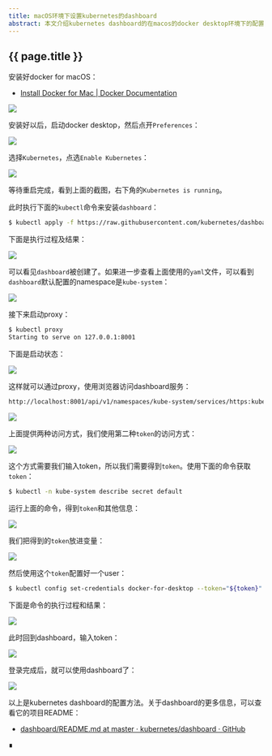 ```yaml
---
title: macOS环境下设置kubernetes的dashboard
abstract: 本文介绍kubernetes dashboard的在macos的docker desktop环境下的配置方法。
---
```


## {{ page.title }} 


 安装好docker for macOS：

* [Install Docker for Mac | Docker Documentation](https://docs.docker.com/v17.12/docker-for-mac/install/)

![](https://raw.githubusercontent.com/liweinan/blogpic2019_ii/master/sep25/9B02E455-F8FA-4849-9A4F-FB79E3BD78AA.png)

安装好以后，启动docker desktop，然后点开`Preferences`：

![](https://raw.githubusercontent.com/liweinan/blogpic2019_ii/master/sep25/D52B30A7-F4AF-44CD-A860-0DF725B22B8A.png)

选择`Kubernetes`，点选`Enable Kubernetes`：

![](https://raw.githubusercontent.com/liweinan/blogpic2019_ii/master/sep25/880127AD-DC7B-4590-BB11-C0FA1D446624.png)

等待重启完成，看到上面的截图，右下角的`Kubernetes is running`。

此时执行下面的`kubectl`命令来安装`dashboard`：

```bash
$ kubectl apply -f https://raw.githubusercontent.com/kubernetes/dashboard/v1.10.1/src/deploy/recommended/kubernetes-dashboard.yaml
```

下面是执行过程及结果：

![](https://raw.githubusercontent.com/liweinan/blogpic2019_ii/master/sep25/70AC9F5F-EC30-41C5-9956-E05707909E1D.png)

可以看见`dashboard`被创建了。如果进一步查看上面使用的`yaml`文件，可以看到`dashboard`默认配置的namespace是`kube-system`：

![](https://raw.githubusercontent.com/liweinan/blogpic2019_ii/master/sep25/3E160FCB-7626-4375-9D5A-D81BBD90B096.png)

接下来启动proxy：

```bash
$ kubectl proxy
Starting to serve on 127.0.0.1:8001
```

下面是启动状态：

![](https://raw.githubusercontent.com/liweinan/blogpic2019_ii/master/sep25/3C20ACB2-4056-49B4-B2FD-4040D1768A52.png)

这样就可以通过proxy，使用浏览器访问dashboard服务：

```txt
http://localhost:8001/api/v1/namespaces/kube-system/services/https:kubernetes-dashboard:/proxy/#!/login
```

![](https://raw.githubusercontent.com/liweinan/blogpic2019_ii/master/sep25/B310BF37-BCB3-4A4E-8DDA-D112CC0DE65C.png)

上面提供两种访问方式，我们使用第二种`token`的访问方式：

![](https://raw.githubusercontent.com/liweinan/blogpic2019_ii/master/sep25/F8B029A9-AAF6-439D-B4CF-17EFEFA115AD.png)

这个方式需要我们输入token，所以我们需要得到`token`。使用下面的命令获取`token`：

```bash
$ kubectl -n kube-system describe secret default
```

运行上面的命令，得到`token`和其他信息：

![](https://raw.githubusercontent.com/liweinan/blogpic2019_ii/master/sep25/7DBB8D60-F9B6-4709-A1E8-9E18310B2AA7.png)

我们把得到的`token`放进变量：

![](https://raw.githubusercontent.com/liweinan/blogpic2019_ii/master/sep25/77B051DF-70F5-45F6-900B-B2F865E82802.png)

然后使用这个`token`配置好一个user：

```bash
$ kubectl config set-credentials docker-for-desktop --token="${token}"
```

下面是命令的执行过程和结果：

![](https://raw.githubusercontent.com/liweinan/blogpic2019_ii/master/sep25/325EFC2F-FC28-4BA6-88BA-D5C2F65DD549.png)

此时回到dashboard，输入token：

![](https://raw.githubusercontent.com/liweinan/blogpic2019_ii/master/sep25/797FF9B7-D7C4-46C2-8DF1-4CAE8E696145.png)

登录完成后，就可以使用dashboard了：

![](https://raw.githubusercontent.com/liweinan/blogpic2019_ii/master/sep25/5A65D221-FEBF-4EC1-8658-AE8FFF070590.png)

以上是kubernetes dashboard的配置方法。关于dashboard的更多信息，可以查看它的项目README：

* [dashboard/README.md at master · kubernetes/dashboard · GitHub](https://github.com/kubernetes/dashboard/blob/master/README.md)

∎
